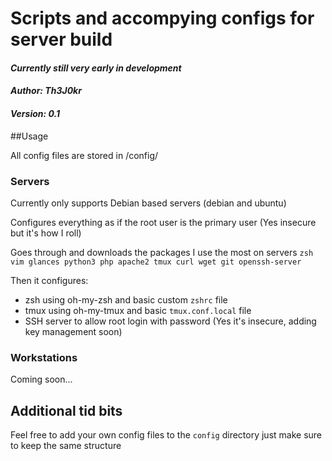 # Scripts and accompying configs for server build

#### _Currently still very early in development_

#### _Author: Th3J0kr_

#### _Version: 0.1_

##Usage

All config files are stored in <type of machine>/config/

### Servers

Currently only supports Debian based servers (debian and ubuntu)

Configures everything as if the root user is the primary user (Yes insecure but it's how I roll)

Goes through and downloads the packages I use the most on servers `zsh vim glances python3 php apache2 tmux curl wget git openssh-server`

Then it configures: 

* zsh using oh-my-zsh and basic custom `zshrc` file
* tmux using oh-my-tmux and basic `tmux.conf.local` file
* SSH server to allow root login with password (Yes it's insecure, adding key management soon)

### Workstations

Coming soon...

## Additional tid bits

Feel free to add your own config files to the `config` directory just make sure to keep the same structure
